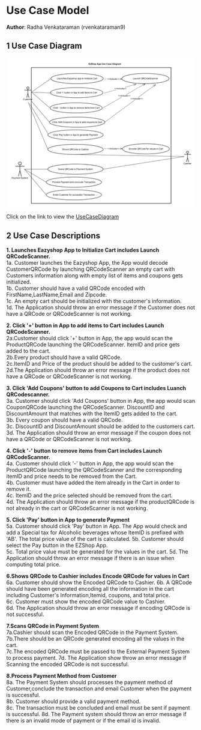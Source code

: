# Use Case Model

**Author**: Radha Venkataraman (rvenkataraman9)

## 1 Use Case Diagram

![UseCaseDiagram](UseCaseDiagram.png)

Click on the link to view the [UseCaseDiagram](UseCaseDiagram.pdf) 

## 2 Use Case Descriptions

**1. Launches Eazyshop App to Initialize Cart includes Launch QRCodeScanner.**   
1a. Customer launches the Eazyshop App, the App would decode CustomerQRCode by launching QRCodeScanner an empty cart with Customers information along with empty list of items and coupons gets initialized.  
1b. Customer should have a valid QRCode encoded with FirstName,LastName,Email and Zipcode.  
1c. An empty cart should be initialized with the customer's information.   
1d. The Application should throw an error message if the Customer does not have a QRCode or QRCodeScanner is not working.


**2. Click '+' button in App to add items to Cart includes Launch QRCodeScanner.**  
2a.Customer should click '+' button in App, the app would scan the ProductQRCode launching the QRCodeScanner. ItemID and price gets added to the cart.  
2b.Every product should have a valid QRCode.  
2c.ItemID and Price of the product should be added to the customer's cart.  
2d.The Application should throw an error message if the product does not have a QRCode or QRCodeScanner is not working.


**3. Click 'Add Coupons' button to add Coupons to Cart includes Luanch QRCodescanner.**  
3a. Customer should click 'Add Coupons' button in App, the app would scan CouponQRCode launching the QRCodeScanner. DiscountID and DiscountAmount that matches with the ItemID gets added to the cart.    
3b. Every coupon should have a valid QRCode.  
3c. DiscountID and DiscountAmount should be added to the customers cart.  
3d. The Application should throw an error message if the coupon does not have a QRCode or QRCodeScanner is not working.


**4. Click '-' button to remove items from Cart includes Launch QRCodeScanner.**  
4a. Customer should click '-' button in App, the app would scan the ProductQRCode launching the QRCodeScanner and the corresponding itemID and price needs to be removed from the Cart.  
4b. Customer must have added the item already in the Cart in order to remove it.  
4c. ItemID and the price selected should be removed from the cart.  
4d. The Application should throw an error message if the productQRCode is not already in the cart or QRCodeScanner is not working.


**5. Click 'Pay' button in App to generate Payment**  
5a. Customer should click 'Pay' button in App. The App would check and add a Special tax for Alcoholic beverages whose ItemID is prefixed with 'AB'. The total price value of the cart is calculated.
5b. Customer should select the Pay button in the EZShop App.  
5c. Total price value must be generated for the values in the cart. 
5d. The Application should throw an error message if there is an issue when computing total price. 


**6.Shows QRCode to Cashier includes Encode QRCode for values in Cart**  
6a. Customer should show the Encoded QRCode to Cashier.
6b. A QRCode should have been generated encoding all the information in the cart including Customer's Information,Itemid, coupons, and total price.  
6c. Customer must show the encoded QRCode value to Cashier.    
6d. The Application should throw an error message if encoding QRCode is not successful. 

**7.Scans QRCode in Payment System**  
7a.Cashier should scan the Encoded QRCode in the Payment System.  
7b.There should be an QRCode generated encoding all the values in the cart.  
7c.The encoded QRCode must be passed to the External Payment System to process payment.
7d. The Application show throw an error message if Scanning the encoded QRCode is not successful.


**8.Process Payment Method from Customer**  
8a. The Payment System should processes the payment method of Customer,conclude the transaction and email Customer when the payment is successful.  
8b. Customer should provide a valid payment method.  
8c. The transaction must be concluded and email must be sent if payment is successful.
8d. The Payment system should throw an error message if there is an invalid mode of payment or if the email id is invalid.